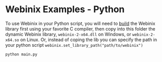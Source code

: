
# Webinix Examples - Python

To use Webinix in your Python script, you will need to [build](https://github.com/alifcommunity/webinix/tree/main/build) the Webinix library first using your favorite C compiler, then copy into this folder the dynamic Webinix library, `webinix-2-x64.dll` on Windows, or `webinix-2-x64.so` on Linux. Or, instead of coping the lib you can specify the path in your python script `webinix.set_library_path("path/to/webinix")`

```sh
python main.py
```
